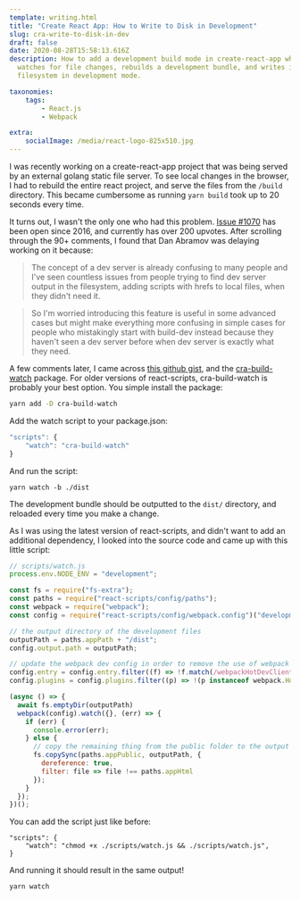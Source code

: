 ```yaml
---
template: writing.html
title: "Create React App: How to Write to Disk in Development"
slug: cra-write-to-disk-in-dev
draft: false
date: 2020-08-28T15:58:13.616Z
description: How to add a development build mode in create-react-app which
  watches for file changes, rebuilds a development bundle, and writes it onto
  filesystem in development mode.

taxonomies:
    tags:
        - React.js
        - Webpack

extra:
    socialImage: /media/react-logo-825x510.jpg
---
```

I was recently working on a create-react-app project that was being served by an external golang static file server. To see local changes in the browser, I had to rebuild the entire react project, and serve the files from the `/build` directory. This became cumbersome as running `yarn build` took up to 20 seconds every time.

It turns out, I wasn't the only one who had this problem. [Issue #1070](https://github.com/facebook/create-react-app/issues/1070) has been open since 2016, and currently has over 200 upvotes. After scrolling through the 90+ comments, I found that Dan Abramov was delaying working on it because:
> The concept of a dev server is already confusing to many people and I've seen countless issues from people trying to find dev server output in the filesystem, adding scripts with hrefs to local files, when they didn't need it.

> So I'm worried introducing this feature is useful in some advanced cases but might make everything more confusing in simple cases for people who mistakingly start with build-dev instead because they haven't seen a dev server before when dev server is exactly what they need.

A few comments later, I came across [this github gist](https://gist.github.com/jasonblanchard/ae0d2e304a647cd847c0b4493c2353d4), and the [cra-build-watch](https://github.com/Nargonath/cra-build-watch) package. For older versions of react-scripts, cra-build-watch is probably your best option. You simple install the package:
```bash
yarn add -D cra-build-watch
```
Add the watch script to your package.json:
```javascript
"scripts": {
    "watch": "cra-build-watch"
}
```
And run the script:
```
yarn watch -b ./dist
```
The development bundle should be outputted to the `dist/` directory, and reloaded every time you make a change.

As I was using the latest version of react-scripts, and didn't want to add an additional dependency, I looked into the source code and came up with this little script:
```javascript
// scripts/watch.js
process.env.NODE_ENV = "development";

const fs = require("fs-extra");
const paths = require("react-scripts/config/paths");
const webpack = require("webpack");
const config = require("react-scripts/config/webpack.config")("development");

// the output directory of the development files
outputPath = paths.appPath + "/dist";
config.output.path = outputPath;

// update the webpack dev config in order to remove the use of webpack hotreload tools
config.entry = config.entry.filter((f) => !f.match(/webpackHotDevClient/));
config.plugins = config.plugins.filter((p) => !(p instanceof webpack.HotModuleReplacementPlugin));

(async () => {
  await fs.emptyDir(outputPath)
  webpack(config).watch({}, (err) => {
    if (err) {
      console.error(err);
    } else {
      // copy the remaining thing from the public folder to the output folder
      fs.copySync(paths.appPublic, outputPath, {
        dereference: true,
        filter: file => file !== paths.appHtml
      });
    }
  });
})();
```
You can add the script just like before:
```
"scripts": {
    "watch": "chmod +x ./scripts/watch.js && ./scripts/watch.js",
}
```
And running it should result in the same output!
```
yarn watch
```
